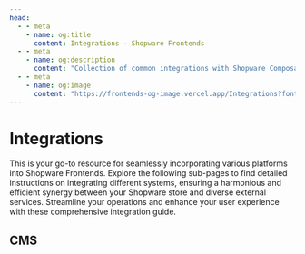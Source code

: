 ```yaml
---
head:
  - - meta
    - name: og:title
      content: Integrations - Shopware Frontends
  - - meta
    - name: og:description
      content: "Collection of common integrations with Shopware Composable Frontends."
  - - meta
    - name: og:image
      content: "https://frontends-og-image.vercel.app/Integrations?fontSize=150px"
---
```


# Integrations

This is your go-to resource for seamlessly incorporating various platforms into Shopware Frontends.
Explore the following sub-pages to find detailed instructions on integrating different systems,
ensuring a harmonious and efficient synergy between your Shopware store and diverse external services.
Streamline your operations and enhance your user experience with these comprehensive integration guide.

## CMS

<PageRef title="Multi CMS instance" sub="How to integrate 3rd CMS systems" page="multi-cms" />
<PageRef title="Strapi" sub="How to integrate Strapi CMS with the Shopware Frontends" page="strapi/index" />
